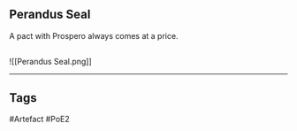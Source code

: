 ## Perandus Seal
A pact with Prospero always comes at a price.
##
![[Perandus Seal.png]]

---
## Tags
#Artefact
#PoE2